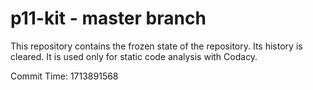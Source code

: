 # p11-kit - master branch

This repository contains the frozen state of the repository.
Its history is cleared. It is used only for static code
analysis with Codacy.

Commit Time: 1713891568
